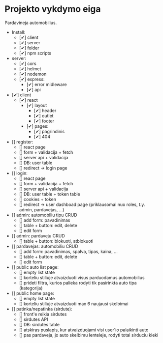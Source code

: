 # Projekto vykdymo eiga

Pardavineja automobilius.

-   Install:
    - [✔]  client
    - [✔]  server
    - [✔]  folder
    - [✔]  npm scripts
-   server:
    - [✔]  cors
    - [✔]  helmet
    - [✔]  nodemon
    - [✔]  express:
        - [✔]  error midleware
        - [✔]  api
- [✔]  client
    - [✔]  react
        - [✔]  layout
            - [✔]  header
            - [✔]  outlet
            - [✔]  footer
        - [✔]  pages:
            - [✔]  pagrindinis
            - [✔]  404
- []  register:
    - []  react page
    - []  form + validacija + fetch
    - []  server api + validacija
    - []  DB: user table
    - []  redirect -> login page
- []  login:
    - []  react page
    - []  form + validacija + fetch
    - []  server api + validacija
    - []  DB: user table + token table
    - []  cookies + token
    - []  redirect -> user dashboad page (priklausomai nuo roles, t.y. admin, pardavejas, ...)
- []  admin: automobiliu tipu CRUD
    - []  add form: pavadinimas
    - []  table + button: edit, delete
    - []  edit form
- []  admin: pardaveju CRUD
    - []  table + button: blokuoti, atblokuoti
- []  pardavejas: automobiliu CRUD
    - []  add form: pavadinimas, spalva, tipas, kaina, ...
    - []  table + button: edit, delete
    - []  edit form
- []  public auto list page:
    - []  empty list state
    - []  korteliu stiliuje atvaizduoti visus parduodamus automobilius
    - []  prideti filtra, kurios palieka rodyti tik pasirinkta auto tipa (kategorija)
- []  public home page:
    - []  empty list state
    - []  korteliu stiliuje atvaizduoti max 6 naujausi skelbimai
- []  patinka/nepatinka (sirdute):
    - []  front'e reikia sirdutes
    - []  sirdutes API
    - []  DB: sirdutes table
    - []  atskiras puslapis, kur atvaizduojami visi user'io palaikinti auto
    - []  pas pardaveja, jo auto skelbimu lenteleje, rodyti total sirduciu kieki